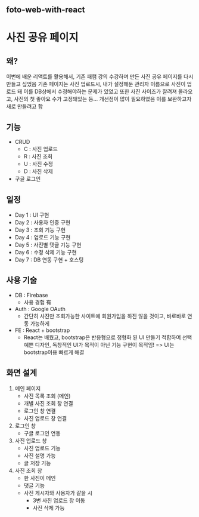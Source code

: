 ## foto-web-with-react

사진 공유 페이지
===============


왜?
-------

이번에 배운 리액트를 활용해서, 기존 패캠 강의 수강하며 만든 사진 공유 페이지를 다시 만들고 싶었음
기존 페이지는 사진 업로드시, 내가 설정해둔 관리자 이름으로 사진이 업로드 돼 이를 DB상에서 수정해야하는 문제가 있었고
또한 사진 사이즈가 잘려져 올라오고, 사진의 첫 좋아요 수가 고정돼있는 등... 개선점이 많이 필요하였음
이를 보완하고자 새로 만들려고 함


기능
------

* CRUD
    - C : 사진 업로드
    - R : 사진 조회 
    - U : 사진 수정
    - D : 사진 삭제
* 구글 로그인


일정
-----

* Day 1 : UI 구현
* Day 2 : 사용자 인증 구현
* Day 3 : 조회 기능 구현 
* Day 4 : 업로드 기능 구현
* Day 5 : 사진별 댓글 기능 구현 
* Day 6 : 수정 삭제 기능 구현
* Day 7 : DB 연동 구현 + 호스팅


사용 기술
-------
* DB : Firebase
    * 사용 경험 有
* Auth : Google OAuth
    *  간단히 사진만 조회가능한 사이트에 회원가입을 하진 않을 것이고, 바로바로 연동 가능하게 
* FE : React + bootstrap
    * React는 배웠고, bootstrap은 반응형으로 정형화 된 UI 만들기 적합하여
       선택 예쁜 디자인, 독창적인 UI가 목적이 아닌 기능 구현이 목적임!
         => UI는 bootstrap이용 빠르게 해결



화면 설계
---------

1. 메인 페이지
    * 사진 목록 조회 (메인)
    * 개별 사진 조회 창 연결
    * 로그인 창 연결
    * 사진 업로드 창 연결
2. 로그인 창
    * 구글 로그인 연동
3. 사진 업로드 창
    * 사진 업로드 기능
    * 사진 설명 가능
    * 글 저장 기능
4. 사진 조회 창
    * 한 사진이 메인
    * 댓글 기능
    * 사진 게시자와 사용자가 같을 시 
        * 3번 사진 업로드 창 이동
        * 사진 삭제 가능
